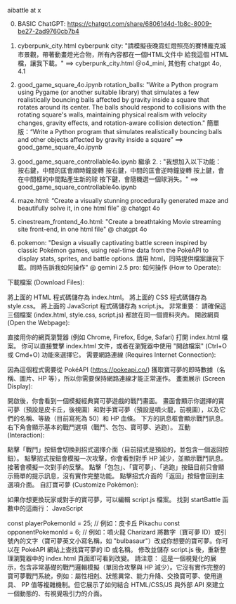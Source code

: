 aibattle at x

0. BASIC ChatGPT: https://chatgpt.com/share/68061d4d-1b8c-8009-be27-2ad9760cb7b4
1. cyberpunk_city.html
cyberpunk city: "請模擬夜晚霓虹燈照亮的賽博龐克城市景觀，帶著動畫燈光合物，所有內容都在一個HTML文件中
給我這個 HTML 檔，讓我下載。" ==> cyberpunk_city.html ＠o4_mini, 其他有 chatgpt 4o, 4.1

2. good_game_square_4o.ipynb
   rotation_balls:
   "Write a Python program using Pygame (or another suitable library) that simulates a few realistically bouncing balls affected by gravity inside a square that rotates around its center. The balls should respond to collisions with the rotating square's walls, maintaining physical realism with velocity changes, gravity effects, and rotation-aware collision detection."
   簡單版：“Write a Python program that simulates realistically bouncing balls and other objects affected by gravity inside a square”
   ==> good_game_square_4o.ipynb
   
3. good_game_square_controllable4o.ipynb
    繼承 2. : "我想加入以下功能：
    按右鍵，中間的匡會順時鐘旋轉
    按右鍵，中間的匡會逆時鐘旋轉
    按上鍵，會在中間框的中間點產生新的球
    按下鍵，會隨機選一個球消失。" ==> good_game_square_controllable4o.ipynb
   
4. maze.html: “Create a visually stunning procedurally generated maze and beautifully solve it, in one html file” @ chatgpt 4o
   
5. cinestream_frontend_4o.html: "Create a breathtaking Movie streaming site front-end, in one html file" @ chatgpt 4o
   
6. pokemon: "Design a visually captivating battle screen inspired by classic Pokémon games, using real-time data from the PokéAPI to display stats, sprites, and battle options. 請用 html，同時提供檔案讓我下載。同時告訴我如何操作"  @ gemini 2.5 pro:
如何操作 (How to Operate):

下載檔案 (Download Files):

將上面的 HTML 程式碼儲存為 index.html。
將上面的 CSS 程式碼儲存為 style.css。
將上面的 JavaScript 程式碼儲存為 script.js。
非常重要： 請確保這三個檔案 (index.html, style.css, script.js) 都放在同一個資料夾內。
開啟網頁 (Open the Webpage):

直接用你的網頁瀏覽器 (例如 Chrome, Firefox, Edge, Safari) 打開 index.html 檔案。
你可以直接雙擊 index.html 文件，或者在瀏覽器中使用 "開啟檔案" (Ctrl+O 或 Cmd+O) 功能來選擇它。
需要網路連線 (Requires Internet Connection):

因為這個程式需要從 PokéAPI (https://pokeapi.co/) 獲取寶可夢的即時數據（名稱、圖片、HP 等），所以你需要保持網路連線才能正常運作。
畫面展示 (Screen Display):

開啟後，你會看到一個模擬經典寶可夢遊戲的戰鬥畫面。
畫面會顯示你選擇的寶可夢（預設是皮卡丘，後視圖）和對手寶可夢（預設是噴火龍，前視圖），以及它們的名稱、等級（目前寫死為 50）和 HP 血條。
下方的訊息框會顯示戰鬥訊息。
右下角會顯示基本的戰鬥選項（戰鬥、包包、寶可夢、逃跑）。
互動 (Interaction):

點擊「戰鬥」按鈕會切換到招式選擇介面（目前招式是預設的，並包含一個返回按鈕）。
點擊招式按鈕會模擬一次攻擊，你會看到對手 HP 減少，並顯示戰鬥訊息。接著會模擬一次對手的反擊。
點擊「包包」、「寶可夢」、「逃跑」按鈕目前只會顯示簡單的提示訊息，沒有實作完整功能。
點擊招式介面的「返回」按鈕會回到主選項介面。
自訂寶可夢 (Customize Pokémon):

如果你想更換玩家或對手的寶可夢，可以編輯 script.js 檔案。
找到 startBattle 函數中的這兩行：
JavaScript

const playerPokemonId = 25; // 例如：皮卡丘 Pikachu
const opponentPokemonId = 6; // 例如：噴火龍 Charizard
將數字（寶可夢 ID）或引號內的文字（寶可夢英文小寫名稱，如 "bulbasaur"）改成你想要的寶可夢。你可以在 PokéAPI 網站上查找寶可夢的 ID 或名稱。
修改並儲存 script.js 後，重新整理瀏覽器中的 index.html 頁面即可看到改變。
請注意： 這是一個視覺化的展示，包含非常基礎的戰鬥邏輯模擬（單回合攻擊與 HP 減少）。它沒有實作完整的寶可夢戰鬥系統，例如：屬性相剋、狀態異常、能力升降、交換寶可夢、使用道具、 PP 值等複雜機制。但它展示了如何結合 HTML/CSS/JS 與外部 API 來建立一個動態的、有視覺吸引力的介面。
